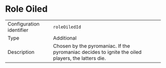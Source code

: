 # Role Oiled

|                          |                                                                                                   |
| ------------------------ | ------------------------------------------------------------------------------------------------- |
| Configuration identifier | `roleOiledId`                                                                                     |
| Type                     | Additional                                                                                        |
| Description              | Chosen by the pyromaniac. If the pyromaniac decides to ignite the oiled players, the latters die. |
